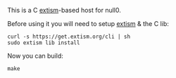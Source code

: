 This is a C [extism](https://extism.org/)-based host for null0.

Before using it you will need to setup [extism](https://extism.org/) & the C lib:

```
curl -s https://get.extism.org/cli | sh
sudo extism lib install
```

Now you can build:

```
make
```